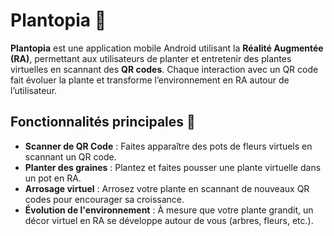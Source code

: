 # Plantopia 🌱

**Plantopia** est une application mobile Android utilisant la **Réalité Augmentée (RA)**, permettant aux utilisateurs de planter et entretenir des plantes virtuelles en scannant des **QR codes**. Chaque interaction avec un QR code fait évoluer la plante et transforme l’environnement en RA autour de l’utilisateur.

## Fonctionnalités principales 🌿
- **Scanner de QR Code** : Faites apparaître des pots de fleurs virtuels en scannant un QR code.
- **Planter des graines** : Plantez et faites pousser une plante virtuelle dans un pot en RA.
- **Arrosage virtuel** : Arrosez votre plante en scannant de nouveaux QR codes pour encourager sa croissance.
- **Évolution de l'environnement** : À mesure que votre plante grandit, un décor virtuel en RA se développe autour de vous (arbres, fleurs, etc.).

